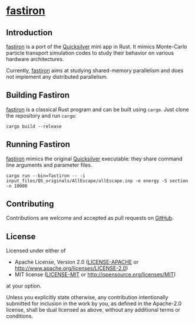 # [fastiron]

## Introduction

[fastiron] is a port of the [Quicksilver][quicksilver] mini app in Rust. It mimics Monte-Carlo particle transport
simulation codes to study their behavior on various hardware architectures.

Currently, [fastiron] aims at studying shared-memory parallelism and does not implement any distributed parallelism.

## Building Fastiron

[fastiron] is a classical Rust program and can be built using `cargo`. Just clone the repository and run `cargo`:

```shell
cargo build --release
```

## Running Fastiron

[fastiron] mimics the original [Quicksilver][quicksilver] executable: they share command line arguments and parameter
files.

```shell
cargo run --bin=fastiron -- -i input_files/QS_originals/AllEscape/allEscape.inp -e energy -S section -n 10000
```

## Contributing

Contributions are welcome and accepted as pull requests on [GitHub][fastiron].

## License

Licensed under either of

* Apache License, Version 2.0
  ([LICENSE-APACHE](LICENSE-APACHE) or http://www.apache.org/licenses/LICENSE-2.0)
* MIT license
  ([LICENSE-MIT](LICENSE-MIT) or http://opensource.org/licenses/MIT)

at your option.

Unless you explicitly state otherwise, any contribution intentionally submitted
for inclusion in the work by you, as defined in the Apache-2.0 license, shall be
dual licensed as above, without any additional terms or conditions.


[fastiron]: https://github.com/cea-hpc/fastiron

[quicksilver]: https://github.com/LLNL/Quicksilver

